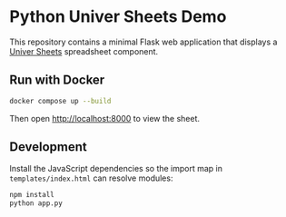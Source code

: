 # Python Univer Sheets Demo

This repository contains a minimal Flask web application that displays a [Univer Sheets](https://univer.ai) spreadsheet component.

## Run with Docker

```bash
docker compose up --build
```

Then open <http://localhost:8000> to view the sheet.

## Development

Install the JavaScript dependencies so the import map in `templates/index.html` can resolve modules:

```bash
npm install
python app.py
```

